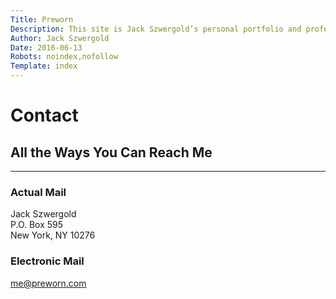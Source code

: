 ```yaml
---
Title: Preworn
Description: This site is Jack Szwergold’s personal portfolio and professional calling card.
Author: Jack Szwergold
Date: 2016-06-13
Robots: noindex,nofollow
Template: index
---
```


# Contact
## All the Ways You Can Reach Me

***

### Actual Mail
Jack Szwergold<br />
P.O. Box 595<br />
New York, NY 10276

### Electronic Mail
[me@preworn.com](mailto:me@preworn.com?Subject=Preworn%20Website%20Query)
